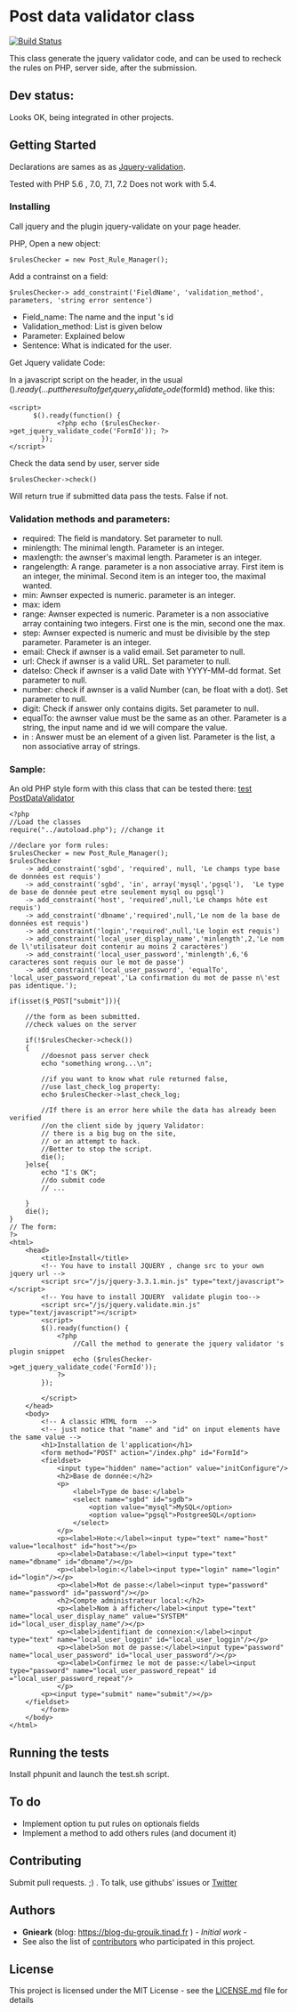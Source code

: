# Post data validator class

[![Build Status](https://travis-ci.org/gnieark/PostDataValidator.svg?branch=master)](https://travis-ci.org/gnieark/PostDataValidator)


This  class generate the jquery validator code, and can be used to recheck the rules on PHP, server side, after the submission.

## Dev status:

Looks OK, being integrated in other projects.

## Getting Started

Declarations are sames as as [Jquery-validation](https://jqueryvalidation.org).

Tested with PHP 5.6 , 7.0, 7.1,  7.2 
Does not work with 5.4.

### Installing
Call jquery and the plugin jquery-validate on your page header.

PHP, Open a new object:

    $rulesChecker = new Post_Rule_Manager();

Add a contrainst on a field:

    $rulesChecker-> add_constraint('FieldName', 'validation_method', parameters, 'string error sentence')

* Field_name: The name and the input 's id
* Validation_method: List is given below
* Parameter: Explained below
* Sentence: What is indicated for the user.

Get Jquery validate Code:

In a javascript script on the header,
in the usual  $().ready( ... put the result of get_jquery_validate_code($formId) method. like this:

    <script>
          $().ready(function() {
                <?php echo ($rulesChecker->get_jquery_validate_code('FormId')); ?>
            });    
    </script>


Check the data send by user, server  side

    $rulesChecker->check()

Will return true if submitted data pass the tests. False if not.

### Validation methods and parameters:

* required: The field is mandatory. Set parameter to null.
* minlength: The minimal length. Parameter is an integer.
* maxlength: the awnser's maximal length. Parameter is an integer.
* rangelength: A range. parameter is a non associative array. First item is an integer, the minimal. Second item is an integer too, the maximal wanted.
* min: Awnser expected is numeric. parameter is an integer.
* max: idem
* range: Awnser expected is numeric. Parameter is a non associative array containing two integers. First one is the min, second one the max.
* step: Awnser expected is numeric and must be divisible by the step parameter. Parameter is an integer.
* email: Check if awnser is a valid email. Set parameter to null.
* url: Check if awnser is a valid URL. Set parameter to null.
* dateIso: Check if awnser is a valid Date with YYYY-MM-dd format. Set parameter to null.
* number: check if awnser is a valid Number (can, be float with a dot). Set parameter to null.
* digit: Check if answer only contains digits. Set parameter to null.
* equalTo: the awnser value must be the same as an other. Parameter is a string, the input name and id we will compare the value.
* in : Answer must be an element of a given list. Parameter is the list, a non associative array of strings.


### Sample:


An old PHP style form with this class that can be tested there: 
[test PostDataValidator](https://postdatavalidator-demo.tinad.fr/)


    <?php
    //Load the classes
    require("../autoload.php"); //change it

    //declare yor form rules:
    $rulesChecker = new Post_Rule_Manager();
    $rulesChecker
        -> add_constraint('sgbd', 'required', null, 'Le champs type base de données est requis')
        -> add_constraint('sgbd', 'in', array('mysql','pgsql'),  'Le type de base de donnée peut etre seulement mysql ou pgsql')
        -> add_constraint('host', 'required',null,'Le champs hôte est requis')
        -> add_constraint('dbname','required',null,'Le nom de la base de données est requis')
        -> add_constraint('login','required',null,'Le login est requis')
        -> add_constraint('local_user_display_name','minlength',2,'Le nom de l\'utilisateur doit contenir au moins 2 caractères')
        -> add_constraint('local_user_password','minlength',6,'6 caracteres sont requis our le mot de passe')
        -> add_constraint('local_user_password', 'equalTo', 'local_user_password_repeat','La confirmation du mot de passe n\'est pas identique.');

    if(isset($_POST["submit"])){

        //the form as been submitted.
        //check values on the server

        if(!$rulesChecker->check())
        {
            //doesnot pass server check
            echo "something wrong...\n";
            
            //if you want to know what rule returned false, 
            //use last_check_log property:
            echo $rulesChecker->last_check_log;
            
            //If there is an error here while the data has already been verified 
            //on the client side by jquery Validator:
            // there is a big bug on the site, 
            // or an attempt to hack. 
            //Better to stop the script.
            die();
        }else{
            echo "I's OK";
            //do submit code
            // ...
            
        }
        die();
    }
    // The form:
    ?>
    <html>
        <head>
            <title>Install</title>
            <!-- You have to install JQUERY , change src to your own jquery url -->
            <script src="/js/jquery-3.3.1.min.js" type="text/javascript"></script>
            <!-- You have to install JQUERY  validate plugin too-->
            <script src="/js/jquery.validate.min.js" type="text/javascript"></script>
            <script>
            $().ready(function() {
                <?php 
                    //Call the method to generate the jquery validator 's plugin snippet
                    echo ($rulesChecker->get_jquery_validate_code('FormId')); 
                ?>
            });    
                
            </script>
        </head>
        <body>
            <!-- A classic HTML form  -->
            <!-- just notice that "name" and "id" on input elements have the same value -->
            <h1>Installation de l'application</h1>
            <form method="POST" action="/index.php" id="FormId">
            <fieldset>
                <input type="hidden" name="action" value="initConfigure"/>
                <h2>Base de donnée:</h2>
                <p>
                    <label>Type de base:</label>
                    <select name="sgbd" id="sgdb">
                        <option value="mysql">MySQL</option>
                        <option value="pgsql">PostgreeSQL</option>
                    </select>
                </p>
                <p><label>Hote:</label><input type="text" name="host" value="localhost" id="host"></p>
                <p><label>Database:</label><input type="text" name="dbname" id="dbname"/></p>
                <p><label>login:</label><input type="login" name="login" id="login"/></p>
                <p><label>Mot de passe:</label><input type="password" name="password" id="password"/></p>
                <h2>Compte administrateur local:</h2>
                <p><label>Nom à afficher</label><input type="text" name="local_user_display_name" value="SYSTEM" id="local_user_display_name"/></p>
                <p><label>identifiant de connexion:</label><input type="text" name="local_user_loggin" id="local_user_loggin"/></p>
                <p><label>Son mot de passe:</label><input type="password" name="local_user_password" id="local_user_password"/></p>
                <p><label>Confirmez le mot de passe:</label><input type="password" name="local_user_password_repeat" id ="local_user_password_repeat"/>
                </p>
            <p><input type="submit" name="submit"/></p>
        </fieldset>
            </form>
        </body>
    </html>

## Running the tests

Install phpunit and launch the test.sh script.


## To do

* Implement option tu put rules on optionals fields
* Implement a method to add others rules (and document it)

## Contributing

Submit pull requests. ;) . To talk, use githubs' issues or [Twitter](https://twitter.com/gnieark)

## Authors

* **Gnieark** (blog: https://blog-du-grouik.tinad.fr ) - *Initial work* -
* See also the list of [contributors](https://github.com/gnieark/PostDataValidatorcontributors) who participated in this project.

## License

This project is licensed under the MIT License - see the [LICENSE.md](LICENSE.md) file for details